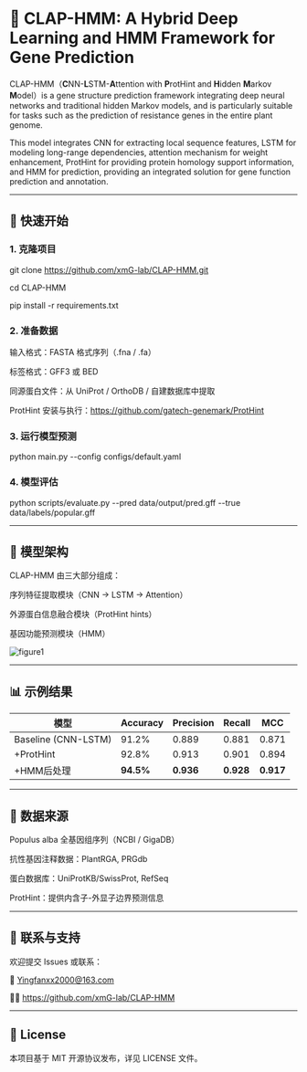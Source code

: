 # 🌱 CLAP-HMM: A Hybrid Deep Learning and HMM Framework for Gene Prediction

CLAP-HMM（**C**NN-**L**STM-**A**ttention with **P**rotHint and **H**idden **M**arkov **M**odel）is a gene structure prediction framework integrating deep neural networks and traditional hidden Markov models, and is particularly suitable for tasks such as the prediction of resistance genes in the entire plant genome.

This model integrates CNN for extracting local sequence features, LSTM for modeling long-range dependencies, attention mechanism for weight enhancement, ProtHint for providing protein homology support information, and HMM for prediction, providing an integrated solution for gene function prediction and annotation.

---

## 🚀 快速开始
### 1. 克隆项目
git clone https://github.com/xmG-lab/CLAP-HMM.git

cd CLAP-HMM

pip install -r requirements.txt

### 2. 准备数据
输入格式：FASTA 格式序列（.fna / .fa）

标签格式：GFF3 或 BED

同源蛋白文件：从 UniProt / OrthoDB / 自建数据库中提取

ProtHint 安装与执行：https://github.com/gatech-genemark/ProtHint

### 3. 运行模型预测
python main.py --config configs/default.yaml

### 4. 模型评估
python scripts/evaluate.py --pred data/output/pred.gff --true data/labels/popular.gff

---

## 🧠 模型架构
CLAP-HMM 由三大部分组成：

序列特征提取模块（CNN → LSTM → Attention）

外源蛋白信息融合模块（ProtHint hints）

基因功能预测模块（HMM）

![figure1](https://github.com/user-attachments/assets/ad16263c-d7e6-4eae-8b85-4dcaffc95577)

---

## 📊 示例结果
| 模型                  | Accuracy  | Precision | Recall    | MCC       |
| ------------------- | --------- | --------- | --------- | --------- |
| Baseline (CNN-LSTM) | 91.2%     | 0.889     | 0.881     | 0.871     |
| +ProtHint           | 92.8%     | 0.913     | 0.901     | 0.894     |
| +HMM后处理             | **94.5%** | **0.936** | **0.928** | **0.917** |

---

## 🧬 数据来源
Populus alba 全基因组序列（NCBI / GigaDB）

抗性基因注释数据：PlantRGA, PRGdb

蛋白数据库：UniProtKB/SwissProt, RefSeq

ProtHint：提供内含子-外显子边界预测信息

---

## 💬 联系与支持
欢迎提交 Issues 或联系：

📧 Yingfanxx2000@163.com

🧑‍💻 https://github.com/xmG-lab/CLAP-HMM

---

## 📄 License
本项目基于 MIT 开源协议发布，详见 LICENSE 文件。

